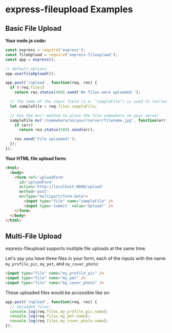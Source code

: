 # express-fileupload Examples

## Basic File Upload
**Your node.js code:**
```javascript
const express = require('express');
const fileUpload = require('express-fileupload');
const app = express();

// default options
app.use(fileUpload());

app.post('/upload', function(req, res) {
  if (!req.files)
    return res.status(400).send('No files were uploaded.');

  // The name of the input field (i.e. "sampleFile") is used to retrieve the uploaded file
  let sampleFile = req.files.sampleFile;

  // Use the mv() method to place the file somewhere on your server
  sampleFile.mv('/somewhere/on/your/server/filename.jpg', function(err) {
    if (err)
      return res.status(500).send(err);

    res.send('File uploaded!');
  });
});
```

**Your HTML file upload form:**
```html
<html>
  <body>
    <form ref='uploadForm' 
      id='uploadForm' 
      action='http://localhost:8000/upload' 
      method='post' 
      encType="multipart/form-data">
        <input type="file" name="sampleFile" />
        <input type='submit' value='Upload!' />
    </form>     
  </body>
</html>
```

## Multi-File Upload
express-fileupload supports multiple file uploads at the same time.

Let's say you have three files in your form, each of the inputs with the name `my_profile_pic`, `my_pet`, and `my_cover_photo`:
```html
<input type="file" name="my_profile_pic" />
<input type="file" name="my_pet" />
<input type="file" name="my_cover_photo" />
```

These uploaded files would be accessible like so:
```javascript
app.post('/upload', function(req, res) {
  // Uploaded files:
  console.log(req.files.my_profile_pic.name);
  console.log(req.files.my_pet.name);
  console.log(req.files.my_cover_photo.name);
});
```

